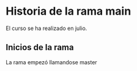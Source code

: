 # Historia de la rama main

El curso se ha realizado en julio.

## Inicios de la rama

La rama empezó llamandose master
